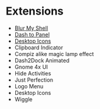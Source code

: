 # Extensions
- [Blur My Shell](https://extensions.gnome.org/extension/3193/blur-my-shell/)
- [Dash to Panel](https://extensions.gnome.org/extension/1160/dash-to-panel/)
- [Desktop Icons](https://extensions.gnome.org/extension/2087/desktop-icons-ng-ding/)
- Clipboard Indicator
- Compiz alike magic lamp effect
- Dash2Dock Animated
- Gnome 4x UI
- Hide Activities
- Just Perfection
- Logo Menu
- Desktop Icons
- Wiggle
